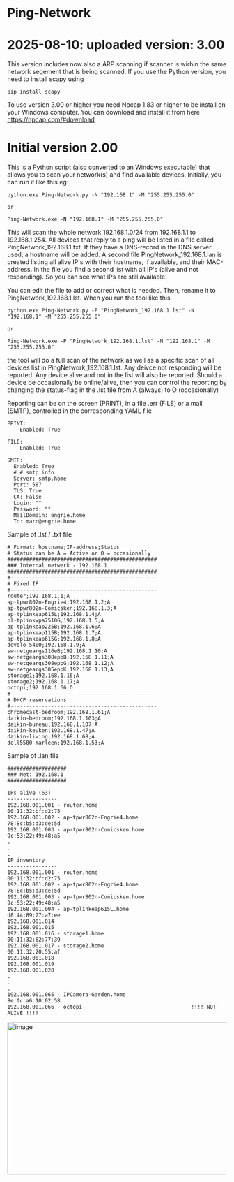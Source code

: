 # Ping-Network

# 2025-08-10: uploaded version: 3.00 
This version includes now also a ARP scanning if scanner is wirhin the same network segement that is being scanned.
If you use the Python version, you need to install scapy using 
~~~
pip install scapy
~~~

To use version 3.00 or higher you need Npcap 1.83 or higher to be install on your Windows computer. 
You can download and install it from here https://npcap.com/#download

# Initial version 2.00
This is a Python script (also converted to an Windows executable) that allows you to scan your network(s) and find available devices.
Initially, you can run it like this eg:
~~~
python.exe Ping-Network.py -N "192.168.1" -M "255.255.255.0"

or

Ping-Network.exe -N "192.168.1" -M "255.255.255.0"
~~~

This will scan the whole network 192.168.1.0/24 from 192.168.1.1 to 192.168.1.254. All devices that reply to a ping will be listed in a file called PingNetwork_192.168.1.txt.
If they have a DNS-record in the DNS server used, a hostname will be added.
A second file PingNetwork_192.168.1.lan is created listing all alive IP's with their hostname, if available, and their MAC-address.
In the file you find a second list with all IP's (alive and not responding). So you can see what IPs are still available.  

You can edit the file to add or correct what is needed. Then, rename it to PingNetwork_192.168.1.lst.
When you run the tool like this
~~~
python.exe Ping-Network.py -P "PingNetwork_192.168.1.lst" -N "192.168.1" -M "255.255.255.0"

or

Ping-Network.exe -P "PingNetwork_192.168.1.lst" -N "192.168.1" -M "255.255.255.0"
~~~

the tool will do a full scan of the network as well as a specific scan of all devices list in PingNetwork_192.168.1.lst. 
Any deivce not responding will be reported. Any device alive and not in the list will also be reported.
Should a device be occasionally be online/alive, then you can control the reporting by changing the status-flag in the .lst file from A (always) to O (occasionally)

Reporting can be on the screen (PRINT), in a file .err (FILE) or a mail (SMTP), controlled in the corresponding YAML file
~~~
PRINT:
    Enabled: True

FILE:
    Enabled: True

SMTP:
  Enabled: True
  # # smtp info
  Server: smtp.home
  Port: 587
  TLS: True
  CA: False
  Login: ""
  Password: ""
  MailDomain: engrie.home  
  To: marc@engrie.home
~~~

Sample of .lst / .txt file
~~~
# Format: hostname;IP-address;Status 
# Status can be A = Active or O = occasionally
################################################
### Internal netwerk - 192.168.1
################################################
#-----------------------------------------------
# Fixed IP
#-----------------------------------------------
router;192.168.1.1;A
ap-tpwr802n-Engrie4;192.168.1.2;A
ap-tpwr802n-Comicsken;192.168.1.3;A
ap-tplinkeap615L;192.168.1.4;A
pl-tplinkwpa7510G;192.168.1.5;A
ap-tplinkeap225B;192.168.1.6;A
ap-tplinkeap115B;192.168.1.7;A
ap-tplinkeap615G;192.168.1.8;A
devolo-5400;192.168.1.9;A
sw-netgeargs116eB;192.168.1.10;A
sw-netgeargs308eppB;192.168.1.11;A
sw-netgeargs308eppG;192.168.1.12;A
sw-netgeargs305eppK;192.168.1.13;A
storage1;192.168.1.16;A
storage2;192.168.1.17;A
octopi;192.168.1.66;O
#-----------------------------------------------
# DHCP reservations
#-----------------------------------------------
chromecast-bedroom;192.168.1.61;A
daikin-bedroom;192.168.1.103;A
daikin-bureau;192.168.1.107;A
daikin-keuken;192.168.1.47;A
daikin-living;192.168.1.68;A
dell5580-marleen;192.168.1.53;A
~~~

Sample of .lan file
~~~
###################
### Net: 192.168.1
###################

IPs alive (63)
----------------
192.168.001.001 - router.home                               00:11:32:bf:d2:75
192.168.001.002 - ap-tpwr802n-Engrie4.home                  78:8c:b5:d3:de:5d
192.168.001.003 - ap-tpwr802n-Comicsken.home                9c:53:22:49:48:a5
.
.
.
IP inventory
----------------
192.168.001.001 - router.home                               00:11:32:bf:d2:75
192.168.001.002 - ap-tpwr802n-Engrie4.home                  78:8c:b5:d3:de:5d
192.168.001.003 - ap-tpwr802n-Comicsken.home                9c:53:22:49:48:a5
192.168.001.004 - ap-tplinkeap615L.home                     d8:44:89:27:a7:ee
192.168.001.014
192.168.001.015
192.168.001.016 - storage1.home                             00:11:32:62:77:39
192.168.001.017 - storage2.home                             00:11:32:20:55:af
192.168.001.018
192.168.001.019
192.168.001.020
.
.
.
192.168.001.065 - IPCamera-Garden.home                      8e:fc:a6:10:02:58
192.168.001.066 - octopi                                   !!!! NOT ALIVE !!!!
~~~

<img width="792" height="349" alt="image" src="https://github.com/user-attachments/assets/b3cd8537-e990-4983-894a-dc10916b55bb" />

